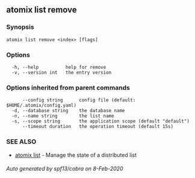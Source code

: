 ## atomix list remove



### Synopsis



```
atomix list remove <index> [flags]
```

### Options

```
  -h, --help          help for remove
  -v, --version int   the entry version
```

### Options inherited from parent commands

```
      --config string      config file (default: $HOME/.atomix/config.yaml)
  -d, --database string    the database name
  -n, --name string        the list name
  -s, --scope string       the application scope (default "default")
      --timeout duration   the operation timeout (default 15s)
```

### SEE ALSO

* [atomix list](atomix_list.md)	 - Manage the state of a distributed list

###### Auto generated by spf13/cobra on 8-Feb-2020
